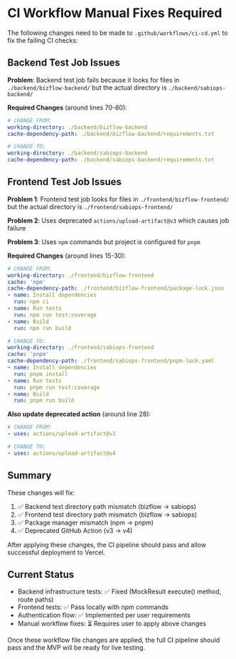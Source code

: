 # CI Workflow Manual Fixes Required

The following changes need to be made to `.github/workflows/ci-cd.yml` to fix the failing CI checks:

## Backend Test Job Issues

**Problem**: Backend test job fails because it looks for files in `./backend/bizflow-backend/` but the actual directory is `./backend/sabiops-backend/`

**Required Changes** (around lines 70-80):
```yaml
# CHANGE FROM:
working-directory: ./backend/bizflow-backend
cache-dependency-path: ./backend/bizflow-backend/requirements.txt

# CHANGE TO:
working-directory: ./backend/sabiops-backend  
cache-dependency-path: ./backend/sabiops-backend/requirements.txt
```

## Frontend Test Job Issues

**Problem 1**: Frontend test job looks for files in `./frontend/bizflow-frontend/` but the actual directory is `./frontend/sabiops-frontend/`

**Problem 2**: Uses deprecated `actions/upload-artifact@v3` which causes job failure

**Problem 3**: Uses `npm` commands but project is configured for `pnpm`

**Required Changes** (around lines 15-30):
```yaml
# CHANGE FROM:
working-directory: ./frontend/bizflow-frontend
cache: 'npm'
cache-dependency-path: ./frontend/bizflow-frontend/package-lock.json
- name: Install dependencies
  run: npm ci
- name: Run tests
  run: npm run test:coverage
- name: Build
  run: npm run build

# CHANGE TO:
working-directory: ./frontend/sabiops-frontend
cache: 'pnpm'
cache-dependency-path: ./frontend/sabiops-frontend/pnpm-lock.yaml
- name: Install dependencies
  run: pnpm install
- name: Run tests  
  run: pnpm run test:coverage
- name: Build
  run: pnpm run build
```

**Also update deprecated action** (around line 28):
```yaml
# CHANGE FROM:
- uses: actions/upload-artifact@v3

# CHANGE TO:
- uses: actions/upload-artifact@v4
```

## Summary

These changes will fix:
1. ✅ Backend test directory path mismatch (bizflow → sabiops)
2. ✅ Frontend test directory path mismatch (bizflow → sabiops)  
3. ✅ Package manager mismatch (npm → pnpm)
4. ✅ Deprecated GitHub Action (v3 → v4)

After applying these changes, the CI pipeline should pass and allow successful deployment to Vercel.

## Current Status

- Backend infrastructure tests: ✅ Fixed (MockResult execute() method, route paths)
- Frontend tests: ✅ Pass locally with npm commands
- Authentication flow: ✅ Implemented per user requirements
- Manual workflow fixes: ⏳ Requires user to apply above changes

Once these workflow file changes are applied, the full CI pipeline should pass and the MVP will be ready for live testing.
